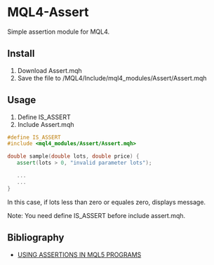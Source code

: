 # MQL4-Assert
Simple assertion module for MQL4.


## Install
1. Download Assert.mqh
2. Save the file to /MQL4/Include/mql4_modules/Assert/Assert.mqh


## Usage
1. Define IS_ASSERT
2. Include Assert.mqh

``` cpp
#define IS_ASSERT
#include <mql4_modules/Assert/Assert.mqh>

double sample(double lots, double price) {
   assert(lots > 0, "invalid parameter lots");

   ...
   ...
}
```
In this case, if lots less than zero or equales zero, displays message.

Note: You need define IS_ASSERT before include assert.mqh.

## Bibliography
- [USING ASSERTIONS IN MQL5 PROGRAMS](https://www.mql5.com/en/articles/1977)
